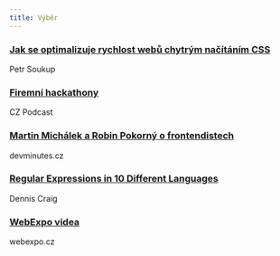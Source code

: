 ```yaml
---
title: Výběr
---
```


### [Jak se optimalizuje rychlost webů chytrým načítáním CSS](https://www.souki.cz/optimalizujeme-critical-asynchronni-css)
Petr Soukup

### [Firemní hackathony](http://www.java.cz/article/cz-podcast-118-firemni-hackathony)
CZ Podcast

### [Martin Michálek a Robin Pokorný o frontendistech](http://devminutes.cz/episode/22)
devminutes.cz

### [Regular Expressions in 10 Different Languages](http://blog.teamtreehouse.com/regular-expressions-10-languages)
Dennis Craig

### [WebExpo videa](http://webexpo.cz/videa/)
webexpo.cz

